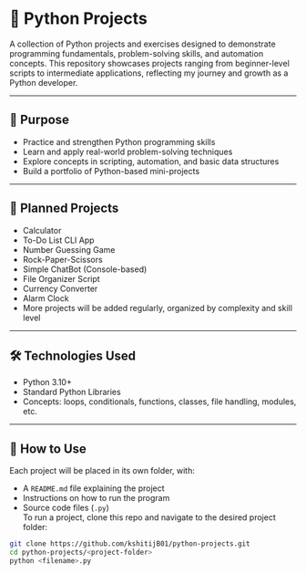# 🐍 Python Projects

A collection of Python projects and exercises designed to demonstrate programming fundamentals, problem-solving skills, and automation concepts. This repository showcases projects ranging from beginner-level scripts to intermediate applications, reflecting my journey and growth as a Python developer.

---

## 🎯 Purpose

- Practice and strengthen Python programming skills  
- Learn and apply real-world problem-solving techniques  
- Explore concepts in scripting, automation, and basic data structures  
- Build a portfolio of Python-based mini-projects  

---

## 🧩 Planned Projects

- Calculator  
- To-Do List CLI App  
- Number Guessing Game  
- Rock-Paper-Scissors  
- Simple ChatBot (Console-based)  
- File Organizer Script  
- Currency Converter  
- Alarm Clock  
- More projects will be added regularly, organized by complexity and skill level

---

## 🛠️ Technologies Used

- Python 3.10+  
- Standard Python Libraries  
- Concepts: loops, conditionals, functions, classes, file handling, modules, etc.

---

## 🚀 How to Use

Each project will be placed in its own folder, with:
- A `README.md` file explaining the project  
- Instructions on how to run the program  
- Source code files (`.py`)  
To run a project, clone this repo and navigate to the desired project folder:

```bash
git clone https://github.com/kshitijB01/python-projects.git
cd python-projects/<project-folder>
python <filename>.py
